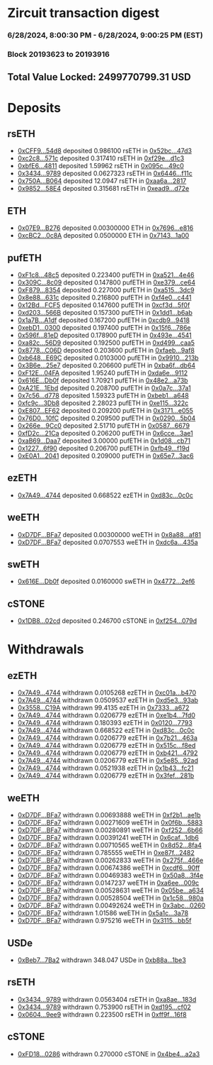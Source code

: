 # Zircuit transaction digest
### 6/28/2024, 8:00:30 PM - 6/28/2024, 9:00:25 PM (EST)
### Block 20193623 to 20193916

## Total Value Locked: 2499770799.31 USD

# Deposits
## rsETH
- [0xCFF9...54d8](https://etherscan.io/address/0xCFF9e32bB0d45273a3685596E00EC9a67ce354d8) deposited 0.986100 rsETH in [0x52bc...47d3](https://etherscan.io/tx/0xCFF9e32bB0d45273a3685596E00EC9a67ce354d8)
- [0xc2c8...571c](https://etherscan.io/address/0xc2c8fcFAfb713E8Da8Dc54e3faE4C23636a1571c) deposited 0.317410 rsETH in [0xf29e...d1c3](https://etherscan.io/tx/0xc2c8fcFAfb713E8Da8Dc54e3faE4C23636a1571c)
- [0xbfE6...4811](https://etherscan.io/address/0xbfE6d799120fc7AfBe3a5232e67e2577196D4811) deposited 1.59962 rsETH in [0x095c...49c0](https://etherscan.io/tx/0xbfE6d799120fc7AfBe3a5232e67e2577196D4811)
- [0x3434...9789](https://etherscan.io/address/0x34349c5569e7B846c3558961552D2202760A9789) deposited 0.0627323 rsETH in [0x6446...f11c](https://etherscan.io/tx/0x34349c5569e7B846c3558961552D2202760A9789)
- [0x750A...B064](https://etherscan.io/address/0x750AaA6B24F82FAF710776a7D0bdEa3cfe6CB064) deposited 12.0947 rsETH in [0xaa6a...2817](https://etherscan.io/tx/0x750AaA6B24F82FAF710776a7D0bdEa3cfe6CB064)
- [0x9852...58E4](https://etherscan.io/address/0x98524B06Cfe8aA377EbB879CdF0E4C038Ec758E4) deposited 0.315681 rsETH in [0xead9...d72e](https://etherscan.io/tx/0x98524B06Cfe8aA377EbB879CdF0E4C038Ec758E4)
## ETH
- [0x07E9...B276](https://etherscan.io/address/0x07E995487012E077Ce1Bf94aF54D1f123F64B276) deposited 0.00300000 ETH in [0x7696...e816](https://etherscan.io/tx/0x07E995487012E077Ce1Bf94aF54D1f123F64B276)
- [0xcBC2...0c8A](https://etherscan.io/address/0xcBC29d32F888AA44e9f64625c872F0415E4F0c8A) deposited 0.0500000 ETH in [0x7143...1a00](https://etherscan.io/tx/0xcBC29d32F888AA44e9f64625c872F0415E4F0c8A)
## pufETH
- [0xF1c8...48c5](https://etherscan.io/address/0xF1c899f39b5a35D77bD084cC13b0cf482F6448c5) deposited 0.223400 pufETH in [0xa521...4e46](https://etherscan.io/tx/0xF1c899f39b5a35D77bD084cC13b0cf482F6448c5)
- [0x309C...8c09](https://etherscan.io/address/0x309Ca495B9ae38A508dF1aFA33E7Ea1535DB8c09) deposited 0.147800 pufETH in [0xe379...ce64](https://etherscan.io/tx/0x309Ca495B9ae38A508dF1aFA33E7Ea1535DB8c09)
- [0xF879...8354](https://etherscan.io/address/0xF879F28726Ea41C31f0087092766703f1B588354) deposited 0.227000 pufETH in [0xa515...3dc9](https://etherscan.io/tx/0xF879F28726Ea41C31f0087092766703f1B588354)
- [0x8e88...631c](https://etherscan.io/address/0x8e88c353Ed27303d6038EbA54ABD1bca1bb8631c) deposited 0.216800 pufETH in [0xf4e0...c441](https://etherscan.io/tx/0x8e88c353Ed27303d6038EbA54ABD1bca1bb8631c)
- [0x12Bd...FCF5](https://etherscan.io/address/0x12BdD67033246d93fFB5cbcCd5e3079839a5FCF5) deposited 0.147600 pufETH in [0xcf3d...5f0f](https://etherscan.io/tx/0x12BdD67033246d93fFB5cbcCd5e3079839a5FCF5)
- [0xd203...566B](https://etherscan.io/address/0xd203CD0756A2BCbD5123F88fbBb9895A72e1566B) deposited 0.157300 pufETH in [0x1dd1...b6ab](https://etherscan.io/tx/0xd203CD0756A2BCbD5123F88fbBb9895A72e1566B)
- [0x1a7B...A1df](https://etherscan.io/address/0x1a7BcBFa7246Ab2863f30F011Aac37a1238cA1df) deposited 0.167200 pufETH in [0xcdb9...9418](https://etherscan.io/tx/0x1a7BcBFa7246Ab2863f30F011Aac37a1238cA1df)
- [0xebD1...0300](https://etherscan.io/address/0xebD1D3fa2283e1570Dd6cf38d9eb5363f4730300) deposited 0.197400 pufETH in [0x15f6...786e](https://etherscan.io/tx/0xebD1D3fa2283e1570Dd6cf38d9eb5363f4730300)
- [0x596f...81eD](https://etherscan.io/address/0x596fbD2ED721cD53d82aD30b161eEB9768E281eD) deposited 0.178900 pufETH in [0x493e...4541](https://etherscan.io/tx/0x596fbD2ED721cD53d82aD30b161eEB9768E281eD)
- [0xa82c...56D9](https://etherscan.io/address/0xa82c7bA47c1a3E6BAE4B7721b0dEb785d6A156D9) deposited 0.192500 pufETH in [0xd499...caa5](https://etherscan.io/tx/0xa82c7bA47c1a3E6BAE4B7721b0dEb785d6A156D9)
- [0x8778...C06D](https://etherscan.io/address/0x877894a2d760Acaaa5f248B2B17773974682C06D) deposited 0.203600 pufETH in [0xfaeb...9af8](https://etherscan.io/tx/0x877894a2d760Acaaa5f248B2B17773974682C06D)
- [0xb648...E69C](https://etherscan.io/address/0xb648124434bB43deF6cb43F61334F8ab255cE69C) deposited 0.0103000 pufETH in [0x9910...213b](https://etherscan.io/tx/0xb648124434bB43deF6cb43F61334F8ab255cE69C)
- [0x3B6e...25e7](https://etherscan.io/address/0x3B6e6CcF7A4BafC03F9e24C5291809e0e40e25e7) deposited 0.206600 pufETH in [0xba6f...db64](https://etherscan.io/tx/0x3B6e6CcF7A4BafC03F9e24C5291809e0e40e25e7)
- [0xF12E...04FA](https://etherscan.io/address/0xF12E05DEAaA5b1dbC6613d8e32F4F623B23904FA) deposited 1.95240 pufETH in [0xda6e...9112](https://etherscan.io/tx/0xF12E05DEAaA5b1dbC6613d8e32F4F623B23904FA)
- [0x616E...Db0f](https://etherscan.io/address/0x616Ed83D247FC2a90B247852a0895F9Ed4a3Db0f) deposited 1.70921 pufETH in [0x48e2...a73b](https://etherscan.io/tx/0x616Ed83D247FC2a90B247852a0895F9Ed4a3Db0f)
- [0xA21E...1Ebd](https://etherscan.io/address/0xA21E8A86E6961aC03a9DF782Efe050Af15e31Ebd) deposited 0.208700 pufETH in [0x0a7c...37a1](https://etherscan.io/tx/0xA21E8A86E6961aC03a9DF782Efe050Af15e31Ebd)
- [0x7c56...d778](https://etherscan.io/address/0x7c56499b5c898a24a91ad0AC58fD07e6d359d778) deposited 1.59323 pufETH in [0xbeb1...a648](https://etherscan.io/tx/0x7c56499b5c898a24a91ad0AC58fD07e6d359d778)
- [0xfc9c...3Db8](https://etherscan.io/address/0xfc9cCEd2f18F7C554Bbf82d48511Fa9f59483Db8) deposited 2.28023 pufETH in [0xe115...322c](https://etherscan.io/tx/0xfc9cCEd2f18F7C554Bbf82d48511Fa9f59483Db8)
- [0xE807...EF62](https://etherscan.io/address/0xE8073263cE67c6792dcd96a7D401b44E7410EF62) deposited 0.209200 pufETH in [0x3171...e055](https://etherscan.io/tx/0xE8073263cE67c6792dcd96a7D401b44E7410EF62)
- [0x76D0...10fC](https://etherscan.io/address/0x76D0288D8Da793B272Ec799eE3D155E5fCb410fC) deposited 0.209500 pufETH in [0x0290...5b04](https://etherscan.io/tx/0x76D0288D8Da793B272Ec799eE3D155E5fCb410fC)
- [0x266e...9Cc0](https://etherscan.io/address/0x266ecCe1033a3B6189f215b619FcA00558599Cc0) deposited 2.51710 pufETH in [0x0587...6679](https://etherscan.io/tx/0x266ecCe1033a3B6189f215b619FcA00558599Cc0)
- [0xfD2c...21Ca](https://etherscan.io/address/0xfD2c7B2079914dA1b9aBBaDdcFB5f3271FC121Ca) deposited 0.206200 pufETH in [0x6cce...3ae1](https://etherscan.io/tx/0xfD2c7B2079914dA1b9aBBaDdcFB5f3271FC121Ca)
- [0xaB69...Daa7](https://etherscan.io/address/0xaB69562F582FBB458828558dF66f0d99BDcEDaa7) deposited 3.00000 pufETH in [0x1d08...cb71](https://etherscan.io/tx/0xaB69562F582FBB458828558dF66f0d99BDcEDaa7)
- [0x1227...6f90](https://etherscan.io/address/0x1227e7f2ddc603168111e7AA20DAF06F21356f90) deposited 0.206700 pufETH in [0xfb49...f19d](https://etherscan.io/tx/0x1227e7f2ddc603168111e7AA20DAF06F21356f90)
- [0xE0A1...2041](https://etherscan.io/address/0xE0A18C81DD579FB842c6AEabfEC7BFAb66332041) deposited 0.209000 pufETH in [0x65e7...3ac6](https://etherscan.io/tx/0xE0A18C81DD579FB842c6AEabfEC7BFAb66332041)
## ezETH
- [0x7A49...4744](https://etherscan.io/address/0x7A493Be5c2ce014cD049Bf178a1ac0Db1B434744) deposited 0.668522 ezETH in [0xd83c...0c0c](https://etherscan.io/tx/0x7A493Be5c2ce014cD049Bf178a1ac0Db1B434744)
## weETH
- [0xD7DF...BFa7](https://etherscan.io/address/0xD7DF7E085214743530afF339aFC420c7c720BFa7) deposited 0.00300000 weETH in [0x8a88...af81](https://etherscan.io/tx/0xD7DF7E085214743530afF339aFC420c7c720BFa7)
- [0xD7DF...BFa7](https://etherscan.io/address/0xD7DF7E085214743530afF339aFC420c7c720BFa7) deposited 0.0707553 weETH in [0xdc6a...435a](https://etherscan.io/tx/0xD7DF7E085214743530afF339aFC420c7c720BFa7)
## swETH
- [0x616E...Db0f](https://etherscan.io/address/0x616Ed83D247FC2a90B247852a0895F9Ed4a3Db0f) deposited 0.0160000 swETH in [0x4772...2ef6](https://etherscan.io/tx/0x616Ed83D247FC2a90B247852a0895F9Ed4a3Db0f)
## cSTONE
- [0x1DB8...02cd](https://etherscan.io/address/0x1DB8a6320bdcfb97dC835A4745b4775205FB02cd) deposited 0.246700 cSTONE in [0xf254...079d](https://etherscan.io/tx/0x1DB8a6320bdcfb97dC835A4745b4775205FB02cd)
# Withdrawals
## ezETH
- [0x7A49...4744](https://etherscan.io/address/0x7A493Be5c2ce014cD049Bf178a1ac0Db1B434744) withdrawn 0.0105268 ezETH in [0xc01a...b470](https://etherscan.io/tx/0x7A493Be5c2ce014cD049Bf178a1ac0Db1B434744)
- [0x7A49...4744](https://etherscan.io/address/0x7A493Be5c2ce014cD049Bf178a1ac0Db1B434744) withdrawn 0.0509537 ezETH in [0xd5e3...93ab](https://etherscan.io/tx/0x7A493Be5c2ce014cD049Bf178a1ac0Db1B434744)
- [0x3558...C19A](https://etherscan.io/address/0x3558cfe3B6377ceb8EDF7017DA21E8e6Ce68C19A) withdrawn 99.4135 ezETH in [0x7333...a672](https://etherscan.io/tx/0x3558cfe3B6377ceb8EDF7017DA21E8e6Ce68C19A)
- [0x7A49...4744](https://etherscan.io/address/0x7A493Be5c2ce014cD049Bf178a1ac0Db1B434744) withdrawn 0.0206779 ezETH in [0xe1b4...7fd0](https://etherscan.io/tx/0x7A493Be5c2ce014cD049Bf178a1ac0Db1B434744)
- [0x7A49...4744](https://etherscan.io/address/0x7A493Be5c2ce014cD049Bf178a1ac0Db1B434744) withdrawn 0.180393 ezETH in [0x0120...7793](https://etherscan.io/tx/0x7A493Be5c2ce014cD049Bf178a1ac0Db1B434744)
- [0x7A49...4744](https://etherscan.io/address/0x7A493Be5c2ce014cD049Bf178a1ac0Db1B434744) withdrawn 0.668522 ezETH in [0xd83c...0c0c](https://etherscan.io/tx/0x7A493Be5c2ce014cD049Bf178a1ac0Db1B434744)
- [0x7A49...4744](https://etherscan.io/address/0x7A493Be5c2ce014cD049Bf178a1ac0Db1B434744) withdrawn 0.0206779 ezETH in [0x7b21...463a](https://etherscan.io/tx/0x7A493Be5c2ce014cD049Bf178a1ac0Db1B434744)
- [0x7A49...4744](https://etherscan.io/address/0x7A493Be5c2ce014cD049Bf178a1ac0Db1B434744) withdrawn 0.0206779 ezETH in [0x515c...f8ed](https://etherscan.io/tx/0x7A493Be5c2ce014cD049Bf178a1ac0Db1B434744)
- [0x7A49...4744](https://etherscan.io/address/0x7A493Be5c2ce014cD049Bf178a1ac0Db1B434744) withdrawn 0.0206779 ezETH in [0xb421...4792](https://etherscan.io/tx/0x7A493Be5c2ce014cD049Bf178a1ac0Db1B434744)
- [0x7A49...4744](https://etherscan.io/address/0x7A493Be5c2ce014cD049Bf178a1ac0Db1B434744) withdrawn 0.0206779 ezETH in [0x5e85...92ad](https://etherscan.io/tx/0x7A493Be5c2ce014cD049Bf178a1ac0Db1B434744)
- [0x7A49...4744](https://etherscan.io/address/0x7A493Be5c2ce014cD049Bf178a1ac0Db1B434744) withdrawn 0.0521938 ezETH in [0x1b43...fc21](https://etherscan.io/tx/0x7A493Be5c2ce014cD049Bf178a1ac0Db1B434744)
- [0x7A49...4744](https://etherscan.io/address/0x7A493Be5c2ce014cD049Bf178a1ac0Db1B434744) withdrawn 0.0206779 ezETH in [0x3fef...281b](https://etherscan.io/tx/0x7A493Be5c2ce014cD049Bf178a1ac0Db1B434744)
## weETH
- [0xD7DF...BFa7](https://etherscan.io/address/0xD7DF7E085214743530afF339aFC420c7c720BFa7) withdrawn 0.00693888 weETH in [0xf2b1...ae1b](https://etherscan.io/tx/0xD7DF7E085214743530afF339aFC420c7c720BFa7)
- [0xD7DF...BFa7](https://etherscan.io/address/0xD7DF7E085214743530afF339aFC420c7c720BFa7) withdrawn 0.00271609 weETH in [0x0f6b...5883](https://etherscan.io/tx/0xD7DF7E085214743530afF339aFC420c7c720BFa7)
- [0xD7DF...BFa7](https://etherscan.io/address/0xD7DF7E085214743530afF339aFC420c7c720BFa7) withdrawn 0.00280891 weETH in [0xf252...6b66](https://etherscan.io/tx/0xD7DF7E085214743530afF339aFC420c7c720BFa7)
- [0xD7DF...BFa7](https://etherscan.io/address/0xD7DF7E085214743530afF339aFC420c7c720BFa7) withdrawn 0.00391241 weETH in [0x6caf...1db6](https://etherscan.io/tx/0xD7DF7E085214743530afF339aFC420c7c720BFa7)
- [0xD7DF...BFa7](https://etherscan.io/address/0xD7DF7E085214743530afF339aFC420c7c720BFa7) withdrawn 0.00710565 weETH in [0x8d52...8fa4](https://etherscan.io/tx/0xD7DF7E085214743530afF339aFC420c7c720BFa7)
- [0xD7DF...BFa7](https://etherscan.io/address/0xD7DF7E085214743530afF339aFC420c7c720BFa7) withdrawn 0.785555 weETH in [0xe87f...2482](https://etherscan.io/tx/0xD7DF7E085214743530afF339aFC420c7c720BFa7)
- [0xD7DF...BFa7](https://etherscan.io/address/0xD7DF7E085214743530afF339aFC420c7c720BFa7) withdrawn 0.00262833 weETH in [0x275f...466e](https://etherscan.io/tx/0xD7DF7E085214743530afF339aFC420c7c720BFa7)
- [0xD7DF...BFa7](https://etherscan.io/address/0xD7DF7E085214743530afF339aFC420c7c720BFa7) withdrawn 0.00674386 weETH in [0xcdf6...90ff](https://etherscan.io/tx/0xD7DF7E085214743530afF339aFC420c7c720BFa7)
- [0xD7DF...BFa7](https://etherscan.io/address/0xD7DF7E085214743530afF339aFC420c7c720BFa7) withdrawn 0.00469383 weETH in [0x50a8...3f4e](https://etherscan.io/tx/0xD7DF7E085214743530afF339aFC420c7c720BFa7)
- [0xD7DF...BFa7](https://etherscan.io/address/0xD7DF7E085214743530afF339aFC420c7c720BFa7) withdrawn 0.0147237 weETH in [0xa6ee...009c](https://etherscan.io/tx/0xD7DF7E085214743530afF339aFC420c7c720BFa7)
- [0xD7DF...BFa7](https://etherscan.io/address/0xD7DF7E085214743530afF339aFC420c7c720BFa7) withdrawn 0.00528631 weETH in [0x05be...a634](https://etherscan.io/tx/0xD7DF7E085214743530afF339aFC420c7c720BFa7)
- [0xD7DF...BFa7](https://etherscan.io/address/0xD7DF7E085214743530afF339aFC420c7c720BFa7) withdrawn 0.00528504 weETH in [0x1c58...980a](https://etherscan.io/tx/0xD7DF7E085214743530afF339aFC420c7c720BFa7)
- [0xD7DF...BFa7](https://etherscan.io/address/0xD7DF7E085214743530afF339aFC420c7c720BFa7) withdrawn 0.00492624 weETH in [0x3abc...0260](https://etherscan.io/tx/0xD7DF7E085214743530afF339aFC420c7c720BFa7)
- [0xD7DF...BFa7](https://etherscan.io/address/0xD7DF7E085214743530afF339aFC420c7c720BFa7) withdrawn 1.01586 weETH in [0x5a1c...3a78](https://etherscan.io/tx/0xD7DF7E085214743530afF339aFC420c7c720BFa7)
- [0xD7DF...BFa7](https://etherscan.io/address/0xD7DF7E085214743530afF339aFC420c7c720BFa7) withdrawn 0.975216 weETH in [0x3115...bb5f](https://etherscan.io/tx/0xD7DF7E085214743530afF339aFC420c7c720BFa7)
## USDe
- [0xBeb7...7Ba2](https://etherscan.io/address/0xBeb797Bbc862B3B25cba194b6E60C27c25bf7Ba2) withdrawn 348.047 USDe in [0xb88a...1be3](https://etherscan.io/tx/0xBeb797Bbc862B3B25cba194b6E60C27c25bf7Ba2)
## rsETH
- [0x3434...9789](https://etherscan.io/address/0x34349c5569e7B846c3558961552D2202760A9789) withdrawn 0.0563404 rsETH in [0xa8ae...183d](https://etherscan.io/tx/0x34349c5569e7B846c3558961552D2202760A9789)
- [0x3434...9789](https://etherscan.io/address/0x34349c5569e7B846c3558961552D2202760A9789) withdrawn 0.753900 rsETH in [0xd195...cf02](https://etherscan.io/tx/0x34349c5569e7B846c3558961552D2202760A9789)
- [0x0604...9ee9](https://etherscan.io/address/0x06040158f9DD01fB6CC71Ad99EC854C1a5A69ee9) withdrawn 0.223500 rsETH in [0xff9f...16f8](https://etherscan.io/tx/0x06040158f9DD01fB6CC71Ad99EC854C1a5A69ee9)
## cSTONE
- [0xFD18...0286](https://etherscan.io/address/0xFD181e0d920F89a18847CcEBb689C6Af3F6D0286) withdrawn 0.270000 cSTONE in [0x4be4...a2a3](https://etherscan.io/tx/0xFD181e0d920F89a18847CcEBb689C6Af3F6D0286)
